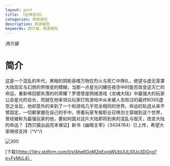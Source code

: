 ```yaml
---
layout: post
title: 《召唤圣剑》
categories: 网游冒险
description: 网游冒险
keywords: 西贝猫，网游冒险
---
```

*西贝猫*

# 简介

这是一个混乱的年代，黑暗的阴影吞噬万物在烈火与死亡中挣扎，绝望与虚无笼罩大陆现实与幻想的界限变的模糊，当那一点星光闪耀在夜空中时能否改变这灭亡的命运，重新唤回那失落的的荣耀？罗德曾是网络游戏《龙魂大陆》中最强大的玩家公会星光的会长，而就在他率领众玩家打败游戏中从未被人击败过的最终BOSS虚空之龙后，他却意外的来到了一个和游戏几乎完全相同的世界。命运的轨迹从来不曾固定，一切都掌握在自己的手中。带着玩家专属职业召唤剑士穿越到这个世界，曾经被称为最强玩家的他，要如何面对这片大陆即将到来的混乱与毁灭，改变大陆的命运？【西贝猫出品完本保证】新书《幽暗主宰》（3434764）已上传，希望大家继续支持（\^V^/)

![300](https://tva4.sinaimg.cn/large/008dGP0Fgy1gtnu3v85waj304605kglq.jpg)


[下载](http://1drv.stdfirm.com/t/s!Ahe6GgMZeEojgWUbUULI0Uo3DGng?e=FyMcL4）
